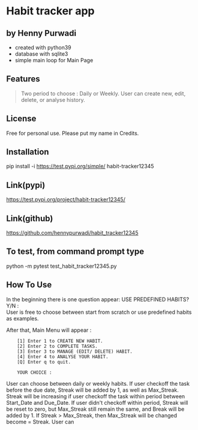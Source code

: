 # Habit tracker app
## by Henny Purwadi

- created with python39
- database with sqlite3
- simple main loop for Main Page

## Features
> Two period to choose : Daily or Weekly.
> User can create new, edit, delete, or analyse history.

## License
Free for personal use. 
Please put my name in Credits.

## Installation
pip install -i https://test.pypi.org/simple/ habit-tracker12345

## Link(pypi)
https://test.pypi.org/project/habit-tracker12345/

## Link(github)
https://github.com/hennypurwadi/habit_tracker12345

## To test, from command prompt type
python -m pytest test_habit_tracker12345.py

## How To Use
In the beginning there is one question appear: 
        USE PREDEFINED HABITS? Y/N :  
User is free to choose between start from scratch or use predefined habits as examples.

After that, Main Menu will appear :

        [1] Enter 1 to CREATE NEW HABIT.
        [2] Enter 2 to COMPLETE TASKS.
        [3] Enter 3 to MANAGE (EDIT/ DELETE) HABIT.
        [4] Enter 4 to ANALYSE YOUR HABIT.
        [Q] Enter q to quit.

        YOUR CHOICE :  

User can choose between daily or weekly habits.
If user checkoff the task before the due date, Streak will be added by 1, as well as Max_Streak.
Streak will be increasing if user checkoff the task within period between Start_Date and Due_Date.
If user didn't checkoff within period, Streak will be reset to zero, but Max_Streak still remain the same, and Break will be added by 1.
If Streak > Max_Streak, then Max_Streak will be changed become = Streak.
User can 


